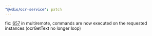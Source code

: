 ```yaml
---
"@wdio/ocr-service": patch
---
```


fix: [657](#657) in multiremote, commands are now executed on the requested instances (ocrGetText no longer loop)
